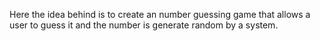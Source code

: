 Here the idea behind  is to create an number guessing game that allows a user to guess it and the number is generate random by a system.
